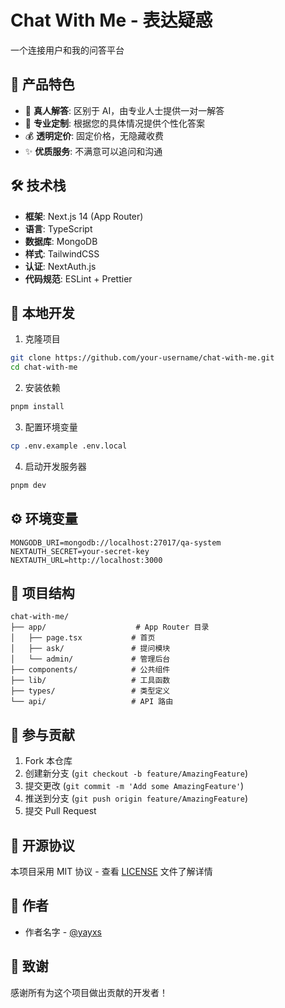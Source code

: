 # Chat With Me - 表达疑惑

一个连接用户和我的问答平台

## 🌟 产品特色

- 💬 **真人解答**: 区别于 AI，由专业人士提供一对一解答
- 🎯 **专业定制**: 根据您的具体情况提供个性化答案
- 💰 **透明定价**: 固定价格，无隐藏收费
- ✨ **优质服务**: 不满意可以追问和沟通

## 🛠️ 技术栈

- **框架**: Next.js 14 (App Router)
- **语言**: TypeScript
- **数据库**: MongoDB
- **样式**: TailwindCSS
- **认证**: NextAuth.js
- **代码规范**: ESLint + Prettier

## 🚀 本地开发

1. 克隆项目

```bash
git clone https://github.com/your-username/chat-with-me.git
cd chat-with-me
```

2. 安装依赖

```bash
pnpm install
```

3. 配置环境变量

```bash
cp .env.example .env.local
```

4. 启动开发服务器

```bash
pnpm dev
```

## ⚙️ 环境变量

```env
MONGODB_URI=mongodb://localhost:27017/qa-system
NEXTAUTH_SECRET=your-secret-key
NEXTAUTH_URL=http://localhost:3000
```

## 📁 项目结构

```
chat-with-me/
├── app/                    # App Router 目录
│   ├── page.tsx           # 首页
│   ├── ask/               # 提问模块
│   └── admin/             # 管理后台
├── components/            # 公共组件
├── lib/                   # 工具函数
├── types/                 # 类型定义
└── api/                   # API 路由
```

## 🤝 参与贡献

1. Fork 本仓库
2. 创建新分支 (`git checkout -b feature/AmazingFeature`)
3. 提交更改 (`git commit -m 'Add some AmazingFeature'`)
4. 推送到分支 (`git push origin feature/AmazingFeature`)
5. 提交 Pull Request

## 📄 开源协议

本项目采用 MIT 协议 - 查看 [LICENSE](LICENSE) 文件了解详情

## 👥 作者

- 作者名字 - [@yayxs](https://github.com/yayxs)

## 🙏 致谢

感谢所有为这个项目做出贡献的开发者！
